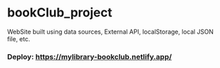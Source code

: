 # bookClub_project
WebSite built using data sources, External API, localStorage, local JSON file, etc.

### Deploy: https://mylibrary-bookclub.netlify.app/

